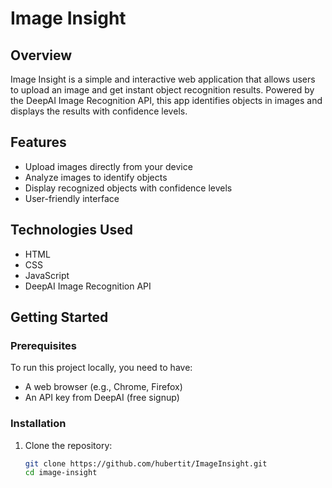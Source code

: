 # Image Insight

## Overview
Image Insight is a simple and interactive web application that allows users to upload an image and get instant object recognition results. Powered by the DeepAI Image Recognition API, this app identifies objects in images and displays the results with confidence levels.

## Features
- Upload images directly from your device
- Analyze images to identify objects
- Display recognized objects with confidence levels
- User-friendly interface

## Technologies Used
- HTML
- CSS
- JavaScript
- DeepAI Image Recognition API

## Getting Started

### Prerequisites
To run this project locally, you need to have:
- A web browser (e.g., Chrome, Firefox)
- An API key from DeepAI (free signup)

### Installation
1. Clone the repository:
   ```sh
   git clone https://github.com/hubertit/ImageInsight.git
   cd image-insight
